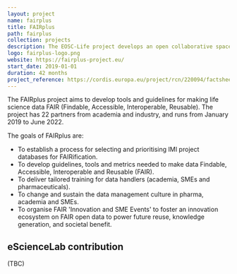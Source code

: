 ```yaml
---
layout: project
name: fairplus
title: FAIRplus
path: fairplus
collection: projects
description: The EOSC-Life project develops an open collaborative space for digital biology in Europe
logo: fairplus-logo.png
website: https://fairplus-project.eu/
start_date: 2019-01-01
duration: 42 months
project_reference: https://cordis.europa.eu/project/rcn/220094/factsheet/en
---
```


The FAIRplus project aims to develop tools and guidelines for making life science data FAIR (Findable, Accessible, Interoperable, Reusable). The project has 22 partners from academia and industry, and runs from January 2019 to June 2022. 

The goals of FAIRplus are:

* To establish a process for selecting and prioritising IMI project databases for FAIRification.
* To develop guidelines, tools and metrics needed to make data Findable, Accessible, Interoperable and Reusable (FAIR).
* To deliver tailored training for data handlers (academia, SMEs and pharmaceuticals).
* To change and sustain the data management culture in pharma, academia and SMEs.
* To organise FAIR 'Innovation and SME Events' to foster an innovation ecosystem on FAIR open data to power future reuse, knowledge generation, and societal benefit.



## eScienceLab contribution

(TBC)
